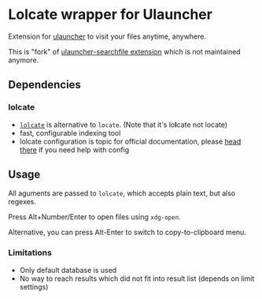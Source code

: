 # Lolcate wrapper for Ulauncher

Extension for [ulauncher](https://ulauncher.io/) to visit your files anytime, anywhere.

This is "fork" of [ulauncher-searchfile extension](https://github.com/compilelife/ulauncher-searchfile) which is not maintained anymore.

## Dependencies

### lolcate
- [`lolcate`](https://github.com/ngirard/lolcate-rs) is alternative to `locate`. (Note that it's lo**l**cate not locate)
- fast, configurable indexing tool
- lolcate configuration is topic for official documentation, please [head there](https://github.com/ngirard/lolcate-rs#guide) if you need help with config

## Usage 

All aguments are passed to `lolcate`, which accepts plain text, but also regexes.

Press Alt+Number/Enter to open files using `xdg-open`.

Alternative, you can press Alt-Enter to switch to copy-to-clipboard menu.

### Limitations
- Only default database is used
- No way to reach results which did not fit into result list (depends on limit settings)
